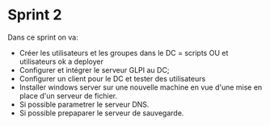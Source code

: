 # Sprint 2

Dans ce sprint on va:


- Créer les utilisateurs  et les groupes dans le DC = scripts OU et utilisateurs ok a deployer
- Configurer et intégrer le serveur GLPI au DC;
- Configurer un client pour le DC et tester des utilisateurs
- Installer windows server sur une nouvelle machine en vue d'une mise en place d'un serveur de fichier.
- Si possible parametrer le serveur DNS.
- Si possible prepaparer le serveur de sauvegarde.
